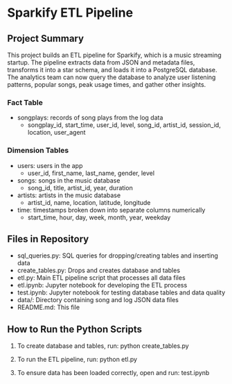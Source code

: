 # Sparkify ETL Pipeline

## Project Summary
This project builds an ETL pipeline for Sparkify, which is a music streaming startup. The pipeline extracts data from JSON and metadata files, transforms it into a star schema, and loads it into a PostgreSQL database. The analytics team can now query the database to analyze user listening patterns, popular songs, peak usage times, and gather other insights.

### Fact Table
- songplays: records of song plays from the log data
  - songplay_id, start_time, user_id, level, song_id, artist_id, session_id, location, user_agent

### Dimension Tables
- users: users in the app
  - user_id, first_name, last_name, gender, level
- songs: songs in the music database
  - song_id, title, artist_id, year, duration
- artists: artists in the music database
  - artist_id, name, location, latitude, longitude
- time: timestamps broken down into separate columns numerically
  - start_time, hour, day, week, month, year, weekday

## Files in Repository
- sql_queries.py: SQL queries for dropping/creating tables and inserting data
- create_tables.py: Drops and creates database and tables
- etl.py: Main ETL pipeline script that processes all data files
- etl.ipynb: Jupyter notebook for developing the ETL process
- test.ipynb: Jupyter notebook for testing database tables and data quality
- data/: Directory containing song and log JSON data files
- README.md: This file

## How to Run the Python Scripts

1. To create database and tables, run: python create_tables.py

2. To run the ETL pipeline, run: python etl.py

3. To ensure data has been loaded correctly, open and run: test.ipynb